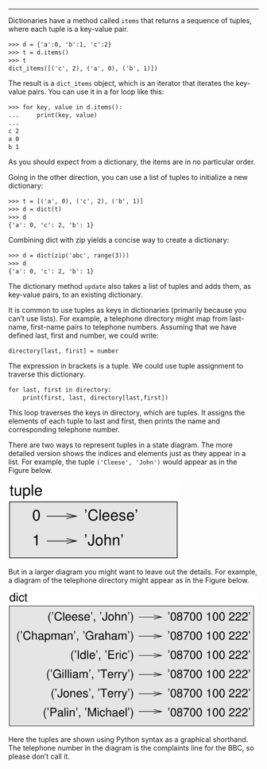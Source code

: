 -----------------------

Dictionaries have a method called <span>`items`</span> that returns a sequence of tuples, where each tuple is a key-value pair.

    >>> d = {'a':0, 'b':1, 'c':2}
    >>> t = d.items()
    >>> t
    dict_items([('c', 2), ('a', 0), ('b', 1)])

The result is a `dict_items` object, which is an iterator that iterates the key-value pairs. You can use it in a <span>for</span> loop like this:

    >>> for key, value in d.items():
    ...     print(key, value)
    ...
    c 2
    a 0
    b 1

As you should expect from a dictionary, the items are in no particular order.

Going in the other direction, you can use a list of tuples to initialize a new dictionary:

    >>> t = [('a', 0), ('c', 2), ('b', 1)]
    >>> d = dict(t)
    >>> d
    {'a': 0, 'c': 2, 'b': 1}

Combining <span>dict</span> with <span>zip</span> yields a concise way to create a dictionary:

    >>> d = dict(zip('abc', range(3)))
    >>> d
    {'a': 0, 'c': 2, 'b': 1}

The dictionary method <span>`update`</span> also takes a list of tuples and adds them, as key-value pairs, to an existing dictionary.

It is common to use tuples as keys in dictionaries (primarily because you can’t use lists). For example, a telephone directory might map from last-name, first-name pairs to telephone numbers. Assuming that we have defined <span>last</span>, <span>first</span> and <span>number</span>, we could write:

    directory[last, first] = number

The expression in brackets is a tuple. We could use tuple assignment to traverse this dictionary.

    for last, first in directory:
        print(first, last, directory[last,first])

This loop traverses the keys in <span>directory</span>, which are tuples. It assigns the elements of each tuple to <span>last</span> and <span>first</span>, then prints the name and corresponding telephone number.

There are two ways to represent tuples in a state diagram. The more detailed version shows the indices and elements just as they appear in a list. For example, the tuple `('Cleese', 'John')` would appear as in the Figure below.

![image](/.guides/img/tuple1.jpg)



But in a larger diagram you might want to leave out the details. For example, a diagram of the telephone directory might appear as in the Figure below.

![image](/.guides/img/dict2.jpg)



Here the tuples are shown using Python syntax as a graphical shorthand. The telephone number in the diagram is the complaints line for the BBC, so please don’t call it.

